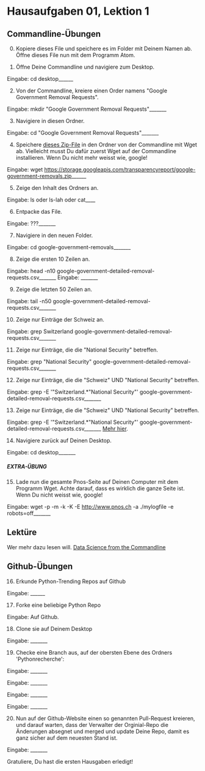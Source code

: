 # Hausaufgaben 01, Lektion 1

## Commandline-Übungen

0. Kopiere dieses File und speichere es im Folder mit Deinem Namen ab.
Öffne dieses File nun mit dem Programm Atom.

1. Öffne Deine Commandline und navigiere zum Desktop.

Eingabe: cd desktop______

2. Von der Commandline, kreiere einen Order namens "Google Government Removal Requests".

Eingabe: mkdir "Google Government Removal Requests"_______

3. Navigiere in diesen Ordner.

Eingabe: cd "Google Government Removal Requests"_______

4. Speichere [dieses Zip-File](https://storage.googleapis.com/transparencyreport/google-government-removals.zip) in den Ordner von der Commandline mit Wget ab. Vielleicht musst Du dafür zuerst Wget auf
der Commandline installieren. Wenn Du nicht mehr weisst wie, google!

Eingabe: wget https://storage.googleapis.com/transparencyreport/google-government-removals.zip______

5. Zeige den Inhalt des Ordners an.

Eingabe: ls oder ls-lah oder cat____

6. Entpacke das File.

Eingabe: ???_______

7. Navigiere in den neuen Folder.

Eingabe: cd google-government-removals_______

8. Zeige die ersten 10 Zeilen an.

Eingabe: head -n10 google-government-detailed-removal-requests.csv_______
Eingabe: _______

9. Zeige die letzten 50 Zeilen an.

Eingabe: tail -n50 google-government-detailed-removal-requests.csv_______

10. Zeige nur Einträge der Schweiz an.

Eingabe: grep Switzerland google-government-detailed-removal-requests.csv_______

11. Zeige nur Einträge, die die "National Security" betreffen.

Eingabe: grep "National Security" google-government-detailed-removal-requests.csv_______

12. Zeige nur Einträge, die die "Schweiz" UND "National Security" betreffen.

Eingabe: grep -E '"Switzerland.*"National Security"' google-government-detailed-removal-requests.csv_______

13. Zeige nur Einträge, die die "Schweiz" UND "National Security" betreffen.

Eingabe: grep -E '"Switzerland.*"National Security"' google-government-detailed-removal-requests.csv_______
[Mehr hier](http://www.thegeekstuff.com/2011/10/grep-or-and-not-operators).

14. Navigiere zurück auf Deinen Desktop.

Eingabe: cd desktop_______

##### EXTRA-ÜBUNG
15. Lade nun die gesamte Pnos-Seite auf Deinen Computer mit dem Programm Wget.
Achte darauf, dass es wirklich die ganze Seite ist. Wenn Du nicht weisst wie,
google!

Eingabe: wget -p -m -k -K -E http://www.pnos.ch -a ./mylogfile -e robots=off_______

## Lektüre

Wer mehr dazu lesen will. [Data Science from the Commandline](http://www.ruxizhang.com/uploads/4/4/0/2/44023465/janssens2014.pdf)

## Github-Übungen

16. Erkunde Python-Trending Repos auf Github

Eingabe: ______

17. Forke eine beliebige Python Repo

Eingabe: Auf Github.

18. Clone sie auf Deinem Desktop

Eingabe: _______

19. Checke eine Branch aus, auf der obersten Ebene des Ordners 'Pythonrecherche':

Eingabe: _______

Eingabe: _______

Eingabe: _______

Eingabe: _______

20. Nun auf der Github-Website einen so genannten Pull-Request kreieren, und
darauf warten, dass der Verwalter der Orginial-Repo die Änderungen absegnet
und merged und update Deine Repo, damit es ganz sicher auf dem neuesten Stand
ist.

Eingabe: _______

Gratuliere, Du hast die ersten Hausgaben erledigt!
